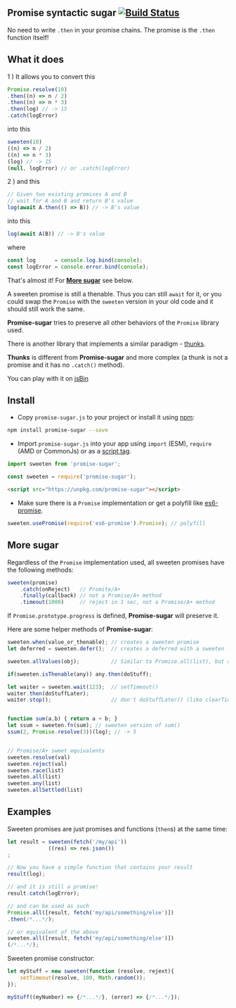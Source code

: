 ## Promise syntactic sugar [![Build Status](https://travis-ci.com/duzun/promise-sugar.svg?branch=master)](https://travis-ci.com/duzun/promise-sugar)

No need to write `.then` in your promise chains.
The promise is the `.then` function itself!

## What it does

1 ) It allows you to convert this

```js
Promise.resolve(10)
.then((n) => n / 2)
.then((n) => n * 3)
.then(log) // -> 15
.catch(logError)
```

into this

```js
sweeten(10)
((n) => n / 2)
((n) => n * 3)
(log) // -> 15
(null, logError) // or .catch(logError)
```

2 ) and this

```js
// Given two existing promises A and B
// wait for A and B and return B's value
log(await A.then(() => B)) // -> B's value
```

into this

```js
log(await A(B)) // -> B's value
```

where

```js
const log      = console.log.bind(console);
const logError = console.error.bind(console);
```

That's almost it! For [**More sugar**](#more-sugar) see below.

A sweeten promise is still a thenable.
Thus you can still `await` for it, or you could swap the `Promise` with the `sweeten` version in your old code and it should still work the same.

**Promise-sugar** tries to preserve all other behaviors of the `Promise` library used.

There is another library that implements a similar paradigm - [thunks](https://github.com/thunks/thunks).

**Thunks** is different from **Promise-sugar** and more complex (a thunk is not a promise and it has no `.catch()` method).

You can play with it on [jsBin](https://jsbin.com/punaxa/edit?js,console,output)

## Install

- Copy `promise-sugar.js` to your project or install it using [npm](https://www.npmjs.com/package/promise-sugar):

```sh
npm install promise-sugar --save
```

- Import `promise-sugar.js` into your app using `import` (ESM), `require` (AMD or CommonJs) or as a [script tag](https://unpkg.com/promise-sugar).

```js
import sweeten from 'promise-sugar';
```

```js
const sweeten = require('promise-sugar');
```

```html
<script src="https://unpkg.com/promise-sugar"></script>
```

- Make sure there is a `Promise` implementation or get a polyfill like [es6-promise](https://www.npmjs.com/package/es6-promise).

```js
sweeten.usePromise(require('es6-promise').Promise); // polyfill
```

## More sugar

Regardless of the `Promise` implementation used, all sweeten promises have the following methods:

```js
sweeten(promise)
    .catch(onReject)   // Promite/A+
    .finally(callback) // not a Promise/A+ method
    .timeout(1000)     // reject in 1 sec, not a Promise/A+ method
```

If `Promise.prototype.progress` is defined, **Promise-sugar** will preserve it.

Here are some helper methods of **Promise-sugar**:

```js
sweeten.when(value_or_thenable); // creates a sweeten promise
let deferred = sweeten.defer();  // creates a deferred with a sweeten .promise

sweeten.allValues(obj);          // Similar to Promise.all(list), but accepts an object with thenable values

if(sweeten.isThenable(any)) any.then(doStuff);

let waiter = sweeten.wait(123);  // setTimeout()
waiter.then(doStuffLater);
waiter.stop();                   // don't doStuffLater() (like clearTimeout())


function sum(a,b) { return a + b; }
let ssum = sweeten.fn(sum); // sweeten version of sum()
ssum(2, Promise.resolve(3))(log); // -> 5


// Promise/A+ sweet equivalents
sweeten.resolve(val)
sweeten.reject(val)
sweeten.race(list)
sweeten.all(list)
sweeten.any(list)
sweeten.allSettled(list)

```

## Examples

Sweeten promises are just promises and functions (`then`s) at the same time:

```js
let result = sweeten(fetch('/my/api'))
             ((res) => res.json())
;

// Now you have a simple function that contains your result
result(log);

// and it is still a promise!
result.catch(logError);

// and can be used as such
Promise.all([result, fetch('my/api/something/else')])
.then(/*...*/);

// or equivalent of the above
sweeten.all([result, fetch('my/api/something/else')])
(/*...*/);
```

Sweeten promise constructor:

```js
let myStuff = new sweeten(function (resolve, rejext){
    setTimeout(resolve, 100, Math.random());
});

myStuff((myNumber) => {/*...*/}, (error) => {/*...*/});
```
